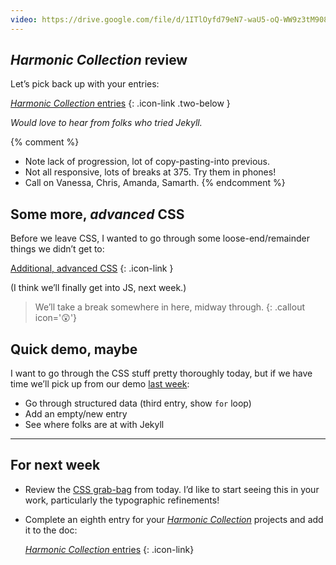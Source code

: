 ```yaml
---
video: https://drive.google.com/file/d/1ITlOyfd79eN7-waU5-oQ-WW9z3tM908w
---
```




## *Harmonic Collection* review

Let’s pick back up with your entries:

[*Harmonic Collection* entries](https://docs.google.com/spreadsheets/d/1vXYVnicRUHnczxPCSaqsmmflynnwP22zhES5jFMPKpw/)
{: .icon-link .two-below }

*Would love to hear from folks who tried Jekyll.*

{% comment %}
* Note lack of progression, lot of copy-pasting-into previous.
* Not all responsive, lots of breaks at 375. Try them in phones!
* Call on Vanessa, Chris, Amanda, Samarth.
{% endcomment %}



## Some more, *advanced* CSS

Before we leave CSS, I wanted to go through some loose-end/remainder things we didn’t get to:

[Additional, advanced CSS](/topic/advanced-css)
{: .icon-link }

(I think we’ll finally get into JS, next week.)



> We’ll take a break somewhere in here, midway through.
{: .callout icon='😲'}



## Quick demo, maybe

I want to go through the CSS stuff pretty thoroughly today, but if we have time we’ll pick up from our demo [last week](/week/9/#lets-try-it-out):

- Go through structured data (third entry, show `for` loop)
- Add an empty/new entry
- See where folks are at with Jekyll



---



## For next week

- Review the [CSS grab-bag](/topic/advanced-css) from today. I’d like to start seeing this in your work, particularly the typographic refinements!

- Complete an eighth entry for your [*Harmonic Collection*](/project/harmonic) projects and add it to the doc:

	[*Harmonic Collection* entries](https://docs.google.com/spreadsheets/d/1vXYVnicRUHnczxPCSaqsmmflynnwP22zhES5jFMPKpw/)
	{: .icon-link}
